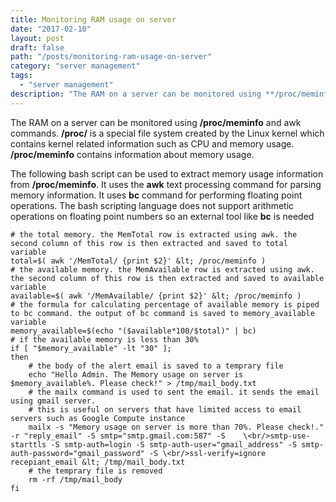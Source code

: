 ```yaml
---
title: Monitoring RAM usage on server
date: "2017-02-10"
layout: post
draft: false
path: "/posts/monitoring-ram-usage-on-server"
category: "server management"
tags:
  - "server management"
description: "The RAM on a server can be monitored using **/proc/meminfo** and awk commands. **/proc/** is a special file system created by the Linux kernel which contains kernel related information such as CPU and memory usage. **/proc/meminfo** contains information about memory usage."
---
```


The RAM on a server can be monitored using **/proc/meminfo** and awk commands. **/proc/** is a special file system created by the Linux kernel which contains kernel related information such as CPU and memory usage. **/proc/meminfo** contains information about memory usage.

The following bash script can be used to extract memory usage information from **/proc/meminfo**. It uses the **awk** text processing command for parsing memory information. It uses **bc** command for performing floating point operations. The bash scripting language does not support arithmetic operations on floating point numbers so an external tool like **bc** is needed

```
# the total memory. the MemTotal row is extracted using awk. the second column of this row is then extracted and saved to total variable
total=$( awk '/MemTotal/ {print $2}' &lt; /proc/meminfo )
# the available memory. the MemAvailable row is extracted using awk. the second column of this row is then extracted and saved to available variable
available=$( awk '/MemAvailable/ {print $2}' &lt; /proc/meminfo )
# the formula for calculating percentage of available memory is piped to bc command. the output of bc command is saved to memory_available variable
memory_available=$(echo "($available*100/$total)" | bc)
# if the available memory is less than 30%
if [ "$memory_available" -lt "30" ];
then
    # the body of the alert email is saved to a temprary file
    echo "Hello Admin. The Memory usage on server is $memory_available%. Please check!" > /tmp/mail_body.txt
    # the mailx command is used to sent the email. it sends the email using gmail server.
    # this is useful on servers that have limited access to email servers such as Google Compute instance
    mailx -s "Memory usage on server is more than 70%. Please check!." -r "reply_email" -S smtp="smtp.gmail.com:587" -S    \<br/>smtp-use-starttls -S smtp-auth=login -S smtp-auth-user="gmail_address" -S smtp-auth-password="gmail_password" -S \<br/>ssl-verify=ignore recepiant_email &lt; /tmp/mail_body.txt
    # the temprary file is removed
    rm -rf /tmp/mail_body
fi
```
